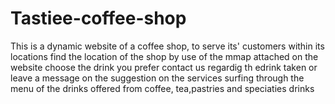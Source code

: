 # Tastiee-coffee-shop
This is a dynamic website of a coffee shop, to serve its' customers within its locations
find the location of the shop by use of the mmap attached on the website
choose the drink you prefer
contact us regardig th edrink taken or leave a message on the suggestion on the services
surfing through the menu of the drinks offered from coffee, tea,pastries and speciaties drinks
